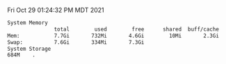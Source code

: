 Fri Oct 29 01:24:32 PM MDT 2021
```bash
System Memory
               total        used        free      shared  buff/cache   available
Mem:           7.7Gi       732Mi       4.6Gi        10Mi       2.3Gi       6.6Gi
Swap:          7.6Gi       334Mi       7.3Gi
System Storage
684M	.
```
